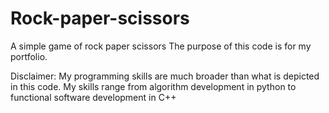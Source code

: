 # Rock-paper-scissors
A simple game of rock paper scissors
The purpose of this code is for my portfolio.

Disclaimer: My programming skills are much broader than what is depicted in this code. 
My skills range from algorithm development in python to functional software development in C++
